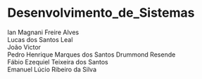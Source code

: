 # Desenvolvimento_de_Sistemas
Ian Magnani Freire Alves  
Lucas dos Santos Leal  
João Victor  
Pedro Henrique Marques dos Santos Drummond Resende  
Fábio Ezequiel Teixeira dos Santos  
Emanuel Lúcio Ribeiro da Silva